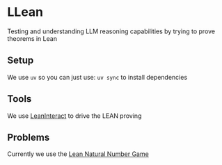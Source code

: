 # LLean
Testing and understanding LLM reasoning capabilities by trying to prove theorems in Lean

## Setup
We use `uv` so you can just use:
```uv sync```
to install dependencies

## Tools
We use [LeanInteract](https://github.com/augustepoiroux/LeanInteract?tab=readme-ov-file#installation-and-setup) to drive the LEAN proving

## Problems
Currently we use the [Lean Natural Number Game](https://github.com/leanprover-community/NNG4/tree/main)